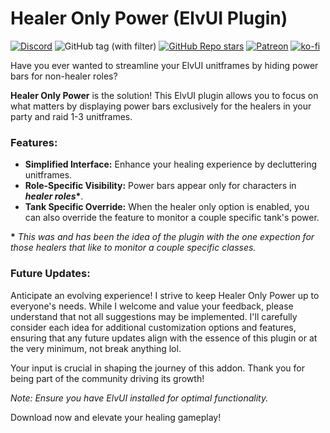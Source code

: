 # Healer Only Power (ElvUI Plugin)
[![Discord](https://img.shields.io/discord/1162274244487561216?style=for-the-badge&logo=discord&label=Discord)](https://repoocreforged.dev/discord) ![GitHub tag (with filter)](https://img.shields.io/github/v/tag/repooc/ElvUI_HealerOnlyPower?style=for-the-badge&label=Latest%20Version) [![GitHub Repo stars](https://img.shields.io/github/stars/repooc/ElvUI_HealerOnlyPower?style=for-the-badge&logo=github)](https://github.com/Repooc/ElvUI_HealerOnlyPower) [![Patreon](https://img.shields.io/badge/Patreon-F96854?style=for-the-badge&logo=patreon&logoColor=white)](https://www.patreon.com/repoocreforged) [![ko-fi](https://img.shields.io/badge/%E2%9D%A4%EF%B8%8FDonate-Ko--Fi-red?style=for-the-badge&logo=heart)](https://ko-fi.com/repoocreforged) 

Have you ever wanted to streamline your ElvUI unitframes by hiding power bars for non-healer roles?

**Healer Only Power** is the solution! This ElvUI plugin allows you to focus on what matters by displaying power bars exclusively for the healers in your party and raid 1-3 unitframes.

### Features:
- **Simplified Interface:** Enhance your healing experience by decluttering unitframes.
- **Role-Specific Visibility:** Power bars appear only for characters in ***healer roles*\***.
- **Tank Specific Override:** When the healer only option is enabled, you can also override the feature to monitor a couple specific tank's power.

**\*** *This was and has been the idea of the plugin with the one expection for those healers that like to monitor a couple specific classes.*

### Future Updates:
Anticipate an evolving experience! I strive to keep Healer Only Power up to everyone's needs. While I welcome and value your feedback, please understand that not all suggestions may be implemented. I'll carefully consider each idea for additional customization options and features, ensuring that any future updates align with the essence of this plugin or at the very minimum, not break anything lol.

Your input is crucial in shaping the journey of this addon. Thank you for being part of the community driving its growth!

*Note: Ensure you have ElvUI installed for optimal functionality.*

Download now and elevate your healing gameplay!


